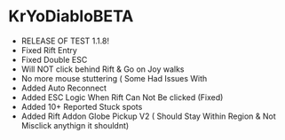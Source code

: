 # KrYoDiabloBETA
+ RELEASE OF TEST 1.1.8!
+ Fixed Rift Entry
+ Fixed Double ESC
+ Will NOT click behind Rift & Go on Joy walks
+ No more mouse stuttering ( Some Had Issues With
+ Added Auto Reconnect
+ Added ESC Logic When Rift Can Not Be clicked (Fixed)
+ Added 10+ Reported Stuck spots
+ Added Rift Addon Globe Pickup V2 ( Should Stay Within Region & Not Misclick anythign it shouldnt)
